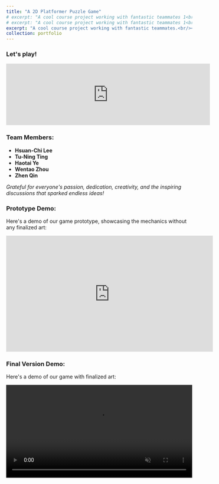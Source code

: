 ```yaml
---
title: "A 2D Platformer Puzzle Game"
# excerpt: "A cool course project working with fantastic teammates 1<br/><img src='/images/StageSceneGears.png'>"
# excerpt: "A cool course project working with fantastic teammates 1<br/><video src='/images/GearStage1.mp4' autoplay loop muted width='100%' style='max-height: 400px;'></video>"
excerpt: "A cool course project working with fantastic teammates.<br/><video src='/images/GearStage1.mp4' autoplay loop muted width='100%'></video>"
collection: portfolio
---
```


### Let's play! 
<iframe frameborder="0" src="https://itch.io/embed/1630415" width="552" height="167"><a href="https://zhen-qin.itch.io/ballexodus">Ball Exodus by Zhen_Qin</a></iframe>

### Team Members:
- **Hsuan-Chi Lee**
- **Tu-Ning Ting**
- **Haotai Ye**
- **Wentao Zhou**
- **Zhen Qin**

*Grateful for everyone's passion, dedication, creativity, and the inspiring discussions that sparked endless ideas!*

### Prototype Demo:
Here's a demo of our game prototype, showcasing the mechanics without any finalized art:

<iframe width="560" height="315" src="https://www.youtube.com/embed/0Oji0gudaJk?si=m7TvQcy2aeDq6NKL" title="YouTube video player" frameborder="0" allow="accelerometer; autoplay; clipboard-write; encrypted-media; gyroscope; picture-in-picture; web-share" referrerpolicy="strict-origin-when-cross-origin" allowfullscreen></iframe>


### Final Version Demo:
Here's a demo of our game with finalized art:

<video src="/images/demo.mp4" autoplay loop muted width="100%" controls></video>

